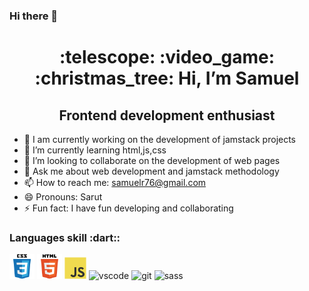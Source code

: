 ### Hi there 👋
<h1 align="center">:telescope: :video_game: :christmas_tree: Hi, I’m Samuel</h1>
<h2 align="center">Frontend development enthusiast</h2>



- 🔭 I am currently working on the development of jamstack projects
- 🌱 I’m currently learning html,js,css
- 👯 I’m looking to collaborate on the development of web pages
- 💬 Ask me about web development and jamstack methodology
- 📫 How to reach me: samuelr76@gmail.com
- 😄 Pronouns: Sarut
- ⚡ Fun fact: I have fun developing and collaborating

<h3>Languages skill :dart::</h3>
<p><img src="https://raw.githubusercontent.com/devicons/devicon/master/icons/css3/css3-original-wordmark.svg" alt="css3" width="40" height="40"/>
<img src="https://raw.githubusercontent.com/devicons/devicon/master/icons/html5/html5-original-wordmark.svg" alt="html5" width="40" height="40"/>
<img src="https://raw.githubusercontent.com/devicons/devicon/master/icons/javascript/javascript-original.svg" alt="javascript" width="35" height="35"/>
<img src="https://cdn.jsdelivr.net/gh/devicons/devicon/icons/vscode/vscode-original.svg" alt="vscode" width="35" height="35"/>

<img src="https://cdn.jsdelivr.net/gh/devicons/devicon/icons/git/git-original.svg" alt="git" width="35" height="35"/>
       
<img src="https://cdn.jsdelivr.net/gh/devicons/devicon/icons/sass/sass-original.svg" alt="sass" width="35" height="35"/>
</p>
